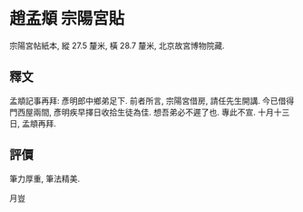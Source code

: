 # 趙孟頫 宗陽宮貼

宗陽宮帖紙本, 縱 27.5 釐米, 橫 28.7 釐米, 北京故宮博物院藏.

## 釋文

孟頫記事再拜: 彥明郎中鄉弟足下. 前者所言, 宗陽宮借房, 請任先生開講. 今已借得門西屋兩間, 彥明疾早擇日收拾生徒為佳. 想吾弟必不遲了也. 專此不宣. 十月十三日, 孟頫再拜.

## 評價

筆力厚重, 筆法精美.

月豈

